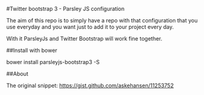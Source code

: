 #Twitter bootstrap 3 - Parsley JS configuration

The aim of this repo is to simply have a repo with that configuration that you use everyday and you want just to add it to your project every day.

With it ParsleyJs and Twitter Bootstrap will work fine together.


##Install with bower

bower install parsleyjs-bootstrap3 -S


##About

The original snippet:
https://gist.github.com/askehansen/11253752